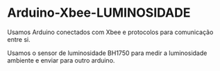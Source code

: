 # Arduino-Xbee-LUMINOSIDADE

Usamos Arduino conectados com Xbee e protocolos para comunicação entre si.

Usamos o sensor de luminosidade BH1750 para medir a luminosidade ambiente e enviar para outro arduino.
